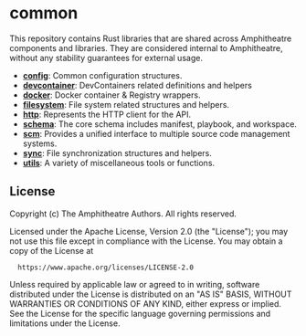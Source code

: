 # common

This repository contains Rust libraries that are shared across Amphitheatre
components and libraries. They are considered internal to Amphitheatre, without
any stability guarantees for external usage.

- [**config**](src/config/): Common configuration structures.
- [**devcontainer**](src/devcontainer): DevContainers related definitions and helpers
- [**docker**](src/docker/): Docker container & Registry wrappers.
- [**filesystem**](src/filesystem/): File system related structures and helpers.
- [**http**](src/http/): Represents the HTTP client for the API.
- [**schema**](src/schema/): The core schema includes manifest, playbook, and workspace.
- [**scm**](src/scm/): Provides a unified interface to multiple source code management systems.
- [**sync**](src/sync/): File synchronization structures and helpers.
- [**utils**](src/utils/): A variety of miscellaneous tools or functions.

## License

Copyright (c) The Amphitheatre Authors. All rights reserved.

Licensed under the Apache License, Version 2.0 (the "License");
you may not use this file except in compliance with the License.
You may obtain a copy of the License at

      https://www.apache.org/licenses/LICENSE-2.0

Unless required by applicable law or agreed to in writing, software
distributed under the License is distributed on an "AS IS" BASIS,
WITHOUT WARRANTIES OR CONDITIONS OF ANY KIND, either express or implied.
See the License for the specific language governing permissions and
limitations under the License.
